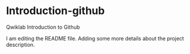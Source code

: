 # Introduction-github
Qwiklab Introduction to Github

I am editing the README file. Adding some more details about the project description.

